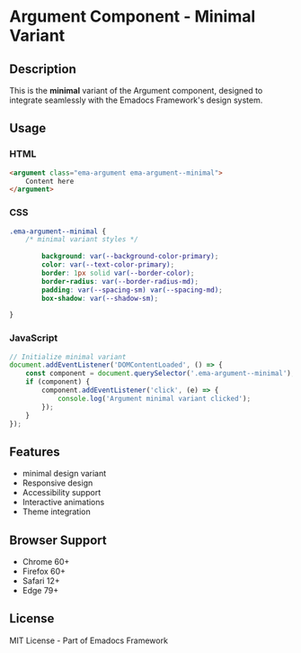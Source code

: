 # Argument Component - Minimal Variant

## Description
This is the **minimal** variant of the Argument component, designed to integrate seamlessly with the Emadocs Framework's design system.

## Usage

### HTML
```html
<argument class="ema-argument ema-argument--minimal">
    Content here
</argument>
```

### CSS
```css
.ema-argument--minimal {
    /* minimal variant styles */
    
        background: var(--background-color-primary);
        color: var(--text-color-primary);
        border: 1px solid var(--border-color);
        border-radius: var(--border-radius-md);
        padding: var(--spacing-sm) var(--spacing-md);
        box-shadow: var(--shadow-sm);
    
}
```

### JavaScript
```javascript
// Initialize minimal variant
document.addEventListener('DOMContentLoaded', () => {
    const component = document.querySelector('.ema-argument--minimal');
    if (component) {
        component.addEventListener('click', (e) => {
            console.log('Argument minimal variant clicked');
        });
    }
});
```

## Features
- minimal design variant
- Responsive design
- Accessibility support
- Interactive animations
- Theme integration

## Browser Support
- Chrome 60+
- Firefox 60+
- Safari 12+
- Edge 79+

## License
MIT License - Part of Emadocs Framework
